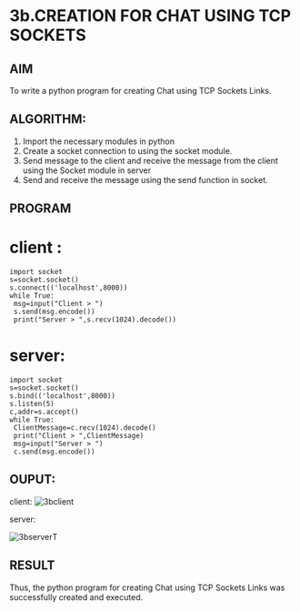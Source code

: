# 3b.CREATION FOR CHAT USING TCP SOCKETS
## AIM
To write a python program for creating Chat using TCP Sockets Links.
## ALGORITHM:
1. Import the necessary modules in python
2. Create a socket connection to using the socket module.
3. Send message to the client and receive the message from the client using the Socket module in
 server
4. Send and receive the message using the send function in socket.
## PROGRAM
# client :
```
import socket
s=socket.socket()
s.connect(('localhost',8000))
while True:
 msg=input("Client > ")
 s.send(msg.encode())
 print("Server > ",s.recv(1024).decode())
```
# server:
```
import socket
s=socket.socket()
s.bind(('localhost',8000))
s.listen(5)
c,addr=s.accept()
while True:
 ClientMessage=c.recv(1024).decode()
 print("Client > ",ClientMessage)
 msg=input("Server > ")
 c.send(msg.encode())
```
## OUPUT:
client:
![3bclient](https://github.com/Prasanavausdevan/3b_CHAT_USING_TCP_SOCKETS/assets/144870579/1c0d469d-5779-465a-904c-24a6e04c9963)


server:

![3bserver](https://github.com/Prasanavausdevan/3b_CHAT_USING_TCP_SOCKETS/assets/144870579/39b048b9-d353-4a6e-b84c-5322edc700af)T
## RESULT
Thus, the python program for creating Chat using TCP Sockets Links was successfully 
created and executed.
